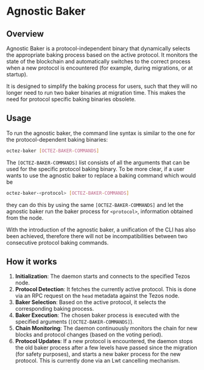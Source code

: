 # Agnostic Baker

## Overview

Agnostic Baker is a protocol-independent binary that dynamically selects the
appropriate baking process based on the active protocol. It monitors the state of
the blockchain and automatically switches to the correct process when a new
protocol is encountered (for example, during migrations, or at startup).

It is designed to simplify the baking process for users, such that they will no
longer need to run two baker binaries at migration time. This makes the need for
protocol specific baking binaries obsolete.

## Usage

To run the agnostic baker, the command line syntax is similar to the one
for the protocol-dependent baking binaries:

```bash
octez-baker [OCTEZ-BAKER-COMMANDS]
```

The `[OCTEZ-BAKER-COMMANDS]` list consists of all the arguments that can be used
for the specific protocol baking binary. To be more clear, if a user wants to use
the agnostic baker to replace a baking command which would be

```bash
octez-baker-<protocol> [OCTEZ-BAKER-COMMANDS]
```

they can do this by using the same `[OCTEZ-BAKER-COMMANDS]` and let the agnostic
baker run the baker process for `<protocol>`, information obtained from the node.

With the introduction of the agnostic baker, a unification of the CLI has also been
achieved, therefore there will not be incompatibilities between two consecutive protocol
baking commands.

## How it works

1. **Initialization**: The daemon starts and connects to the specified Tezos node.
2. **Protocol Detection**: It fetches the currently active protocol. This is done via an RPC request on the `head` metadata against the Tezos node.
3. **Baker Selection**: Based on the active protocol, it selects the corresponding baking process.
4. **Baker Execution**: The chosen baker process is executed with the specified arguments
(`[OCTEZ-BAKER-COMMANDS]`).
5. **Chain Monitoring**: The daemon continuously monitors the chain for new blocks and protocol changes (based on the voting period).
6. **Protocol Updates**: If a new protocol is encountered, the daemon stops the old baker process after a few levels have
passed since the migration (for safety purposes), and starts a new baker process for the new protocol. This is currently done via an Lwt cancelling mechanism.
